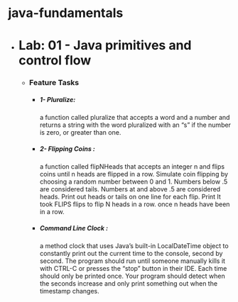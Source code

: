# java-fundamentals
* # Lab: 01 - Java primitives and control flow
    - ### Feature Tasks
        - ##### 1- Pluralize: 
             a function called pluralize that accepts a word and a number and returns a string with the word pluralized with an “s” if the number is zero, or greater than one.

        - ##### 2- Flipping Coins :
             a function called flipNHeads that accepts an integer n and flips coins until n heads are flipped in a row. Simulate coin flipping by choosing a random number between 0 and 1. Numbers below .5 are considered tails. Numbers at and above .5 are considered heads. Print out heads or tails on one line for each flip. Print It took FLIPS flips to flip N heads in a row. once n heads have been in a row.
        - ##### Command Line Clock : 
             a method clock that uses Java’s built-in LocalDateTime object to constantly print out the current time to the console, second by second. The program should run until someone manually kills it with CTRL-C or presses the “stop” button in their IDE. Each time should only be printed once. Your program should detect when the seconds increase and only print something out when the timestamp changes.

